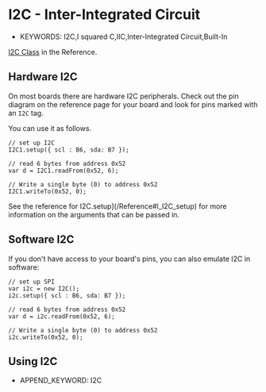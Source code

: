<!--- Copyright (c) 2013 Gordon Williams, Pur3 Ltd. See the file LICENSE for copying permission. -->
I2C - Inter-Integrated Circuit
==============================

* KEYWORDS: I2C,I squared C,IIC,Inter-Integrated Circuit,Built-In

[I2C Class](/Reference#I2C) in the Reference.

Hardware I2C
------------

On most boards there are hardware I2C peripherals. Check out the
pin diagram on the reference page for your board and look for
pins marked with an `I2C` tag.

You can use it as follows.

```
// set up I2C
I2C1.setup({ scl : B6, sda: B7 });

// read 6 bytes from address 0x52
var d = I2C1.readFrom(0x52, 6);

// Write a single byte (0) to address 0x52
I2C1.writeTo(0x52, 0);
```

See the reference for I2C.setup](/Reference#l_I2C_setup) for more information on
the arguments that can be passed in.

Software I2C
------------

If you don't have access to your board's pins, you can also emulate
I2C in software:

```
// set up SPI
var i2c = new I2C();
i2c.setup({ scl : B6, sda: B7 });

// read 6 bytes from address 0x52
var d = i2c.readFrom(0x52, 6);

// Write a single byte (0) to address 0x52
i2c.writeTo(0x52, 0);
```


Using I2C
---------------

* APPEND_KEYWORD: I2C
